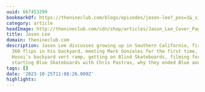 ```yaml
---
uuid: 667453299
bookmarkOf: https://thenineclub.com/blogs/episodes/jason-lee?_pos=1&_sid=373ebada4&_ss=r
category: article
headImage: http://thenineclub.com/cdn/shop/articles/Jason_Lee_Cover_Page.jpg?v=1647857377
title: Jason Lee
domain: thenineclub.com
description: Jason Lee discusses growing up in Southern California, first learning
  360 flips in his backyard, meeting Mark Gonzales for the first time, skating Christian
  Hosoi’s backyard vert ramp, getting on Blind Skateboards, filming for “Video Days”,
  starting Blue Skateboards with Chris Pastras, why they ended Blue and start
tags: []
date: '2023-10-25T11:08:26.009Z'
highlights:
---
```



